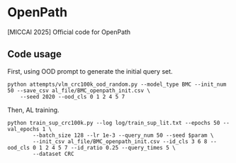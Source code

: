 # OpenPath
[MICCAI 2025] Official code for OpenPath

## Code usage
First, using OOD prompt to generate the initial query set.
```
python attempts/vlm_crc100k_ood_random.py --model_type BMC --init_num 50 --save_csv al_file/BMC_openpath_init.csv \
    --seed 2020 --ood_cls 0 1 2 4 5 7 
```
Then, AL training.
```
python train_sup_crc100k.py --log log/train_sup_lit.txt --epochs 50 --val_epochs 1 \
        --batch_size 128 --lr 1e-3 --query_num 50 --seed $param \
        --init_csv al_file/BMC_openpath_init.csv --id_cls 3 6 8 --ood_cls 0 1 2 4 5 7 --id_ratio 0.25 --query_times 5 \
        --dataset CRC
```
